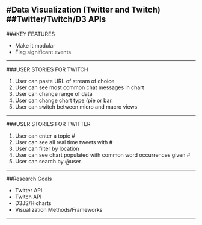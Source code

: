 #Data Visualization (Twitter and Twitch)
##Twitter/Twitch/D3 APIs
---
###KEY FEATURES
* Make it modular
* Flag significant events

---

###USER STORIES FOR TWITCH
1. User can paste URL of stream of choice
2. User can see most common chat messages in chart
3. User can change range of data
4. User can change chart type (pie or bar.
5. User can switch between micro and macro views

---

###USER STORIES FOR TWITTER
1. User can enter a topic #
2. User can see all real time tweets with #
3. User can filter by location
4. User can see chart populated with common word occurrences given #
5. User can search by @user

---

##Research Goals
* Twitter API
* Twitch API
* D3JS/Hicharts
* Visualization Methods/Frameworks

---
